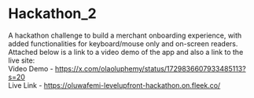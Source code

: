 # Hackathon_2
A hackathon challenge to build a merchant onboarding experience, with added functionalities for keyboard/mouse only and on-screen readers.
Attached below is a link to a video demo of the app and also a link to the live site:             
Video Demo - https://x.com/olaoluphemy/status/1729836607933485113?s=20              
Live Link - https://oluwafemi-levelupfront-hackathon.on.fleek.co/
